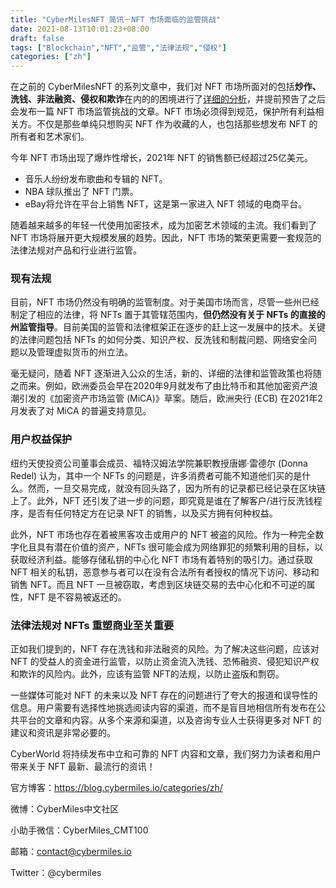 ```yaml
---
title: "CyberMilesNFT 简讯－NFT 市场面临的监管挑战"
date: 2021-08-13T10:01:23+08:00
draft: false
tags: ["Blockchain","NFT","监管","法律法规","侵权"]
categories: ["zh"]
---
```


在之前的 CyberMilesNFT 的系列文章中，我们对 NFT 市场所面对的包括**炒作、洗钱、非法融资、侵权和欺诈**在内的的困境进行了[详细的分析](https://blog.cybermiles.io/post/20210806-nft-news7-zh/)，并提前预告了之后会发布一篇 NFT 市场监管挑战的文章。NFT 市场必须得到规范，保护所有利益相关方。不仅是那些单纯只想购买 NFT 作为收藏的人，也包括那些想发布 NFT 的所有者和艺术家们。

今年 NFT 市场出现了爆炸性增长，2021年 NFT 的销售额已经超过25亿美元。

* 音乐人纷纷发布歌曲和专辑的 NFT。 
* NBA 球队推出了 NFT 门票。
* eBay将允许在平台上销售 NFT，这是第一家进入 NFT 领域的电商平台。

随着越来越多的年轻一代使用加密技术，成为加密艺术领域的主流。我们看到了 NFT 市场将展开更大规模发展的趋势。因此，NFT 市场的繁荣更需要一套规范的法律法规对产品和行业进行监管。

### **现有法规**

目前，NFT 市场仍然没有明确的监管制度。对于美国市场而言，尽管一些州已经制定了相应的法律，将 NFTs 置于其管辖范围内，**但仍然没有关于 NFTs 的直接的州监管指导**。目前美国的监管和法律框架正在逐步的赶上这一发展中的技术。关键的法律问题包括 NFTs 的如何分类、知识产权、反洗钱和制裁问题、网络安全问题以及管理虚拟货币的州立法。

毫无疑问，随着 NFT 逐渐进入公众的生活，新的、详细的法律和监管政策也将随之而来。例如，欧洲委员会早在2020年9月就发布了由比特币和其他加密资产浪潮引发的《加密资产市场监管 (MiCA)》草案。随后，欧洲央行 (ECB) 在2021年2月发表了对 MiCA 的普遍支持意见。

### 用户权益保护

纽约天使投资公司董事会成员、福特汉姆法学院兼职教授唐娜·雷德尔 (Donna Redel) 认为，其中一个 NFTs 的问题是，许多消费者可能不知道他们买的是什么。然而，一旦交易完成，就没有回头路了，因为所有的记录都已经记录在区块链上了。此外，NFT 还引发了进一步的问题，即究竟是谁在了解客户/进行反洗钱程序，是否有任何特定方在记录 NFT 的销售，以及买方拥有何种权益。

此外，NFT 市场也存在着被黑客攻击或用户的 NFT 被盗的风险。作为一种完全数字化且具有潜在价值的资产，NFTs 很可能会成为网络罪犯的频繁利用的目标，以获取经济利益。能够存储私钥的中心化 NFT 市场有着特别的吸引力。通过获取 NFT 相关的私钥，恶意参与者可以在没有合法所有者授权的情况下访问、移动和销售 NFT。而且 NFT 一旦被窃取，考虑到区块链交易的去中心化和不可逆的属性，NFT 是不容易被返还的。

### 法律法规对 NFTs  重塑商业至关重要

正如我们提到的，NFT 存在洗钱和非法融资的风险。为了解决这些问题，应该对 NFT 的受益人的资金进行监管，以防止资金流入洗钱、恐怖融资、侵犯知识产权和欺诈的风险内。此外，应该有监管 NFT的法规，以防止盗版和剽窃。

一些媒体可能对 NFT 的未来以及 NFT 存在的问题进行了夸大的报道和误导性的信息。用户需要有选择性地挑选阅读内容的渠道，而不是盲目地相信所有发布在公共平台的文章和内容。从多个来源和渠道，以及咨询专业人士获得更多对 NFT 的建议和资讯是非常必要的。

CyberWorld 将持续发布中立和可靠的 NFT 内容和文章，我们努力为读者和用户带来关于 NFT 最新、最流行的资讯！

官方博客：https://blog.cybermiles.io/categories/zh/

微博：CyberMiles中文社区

小助手微信：CyberMiles_CMT100

邮箱：[contact@cybermiles.io](mailto:contact@cybermiles.io)

Twitter：@cybermiles

